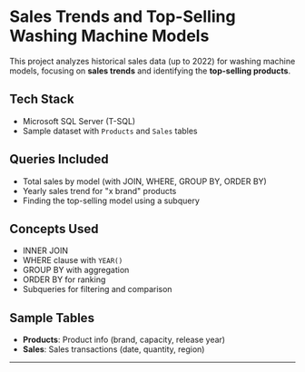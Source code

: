 # Sales Trends and Top-Selling Washing Machine Models 
This project analyzes historical sales data (up to 2022) for washing machine models, focusing on **sales trends** and identifying the **top-selling products**.
## Tech Stack
- Microsoft SQL Server (T-SQL)
- Sample dataset with `Products` and `Sales` tables
## Queries Included
- Total sales by model (with JOIN, WHERE, GROUP BY, ORDER BY)
- Yearly sales trend for "x brand" products
- Finding the top-selling model using a subquery
## Concepts Used
- INNER JOIN
- WHERE clause with `YEAR()`
- GROUP BY with aggregation
- ORDER BY for ranking
- Subqueries for filtering and comparison
## Sample Tables
- **Products**: Product info (brand, capacity, release year)
- **Sales**: Sales transactions (date, quantity, region)
  
---



